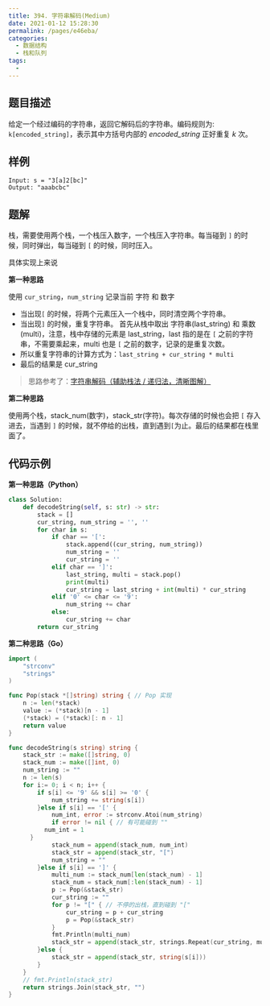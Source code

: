 ```yaml
---
title: 394. 字符串解码(Medium)
date: 2021-01-12 15:28:30
permalink: /pages/e46eba/
categories: 
  - 数据结构
  - 栈和队列
tags: 
  - 
---
```


## 题目描述

给定一个经过编码的字符串，返回它解码后的字符串。编码规则为: `k[encoded_string]`，表示其中方括号内部的 *encoded_string* 正好重复 *k* 次。

## 样例

```
Input: s = "3[a]2[bc]"
Output: "aaabcbc"
```

## 题解

栈，需要使用两个栈，一个栈压入数字，一个栈压入字符串。每当碰到 `]` 的时候，同时弹出，每当碰到 `[` 的时候，同时压入。

具体实现上来说

**第一种思路**

使用 `cur_string`，`num_string` 记录当前 字符 和 数字

- 当出现`[` 的时候，将两个元素压入一个栈中，同时清空两个字符串。
- 当出现`]` 的时候，重复字符串。
  首先从栈中取出 字符串(last_string) 和 乘数(multi)，注意，栈中存储的元素是 last_string，last 指的是在 `[` 之前的字符串，不需要乘起来，multi 也是 `[` 之前的数字，记录的是重复次数。
- 所以重复字符串的计算方式为：` last_string + cur_string * multi `
- 最后的结果是 cur_string

> 思路参考了：[字符串解码（辅助栈法 / 递归法，清晰图解）](https://leetcode-cn.com/problems/decode-string/solution/decode-string-fu-zhu-zhan-fa-di-gui-fa-by-jyd/)

**第二种思路**

使用两个栈，stack_num(数字)，stack_str(字符)。每次存储的时候也会把 `[` 存入进去，当遇到 `]` 的时候，就不停给的出栈，直到遇到`[`为止。最后的结果都在栈里面了。

## 代码示例

**第一种思路（Python）**

```python
class Solution:
    def decodeString(self, s: str) -> str:
        stack = []
        cur_string, num_string = '', ''
        for char in s:
            if char == '[':
                stack.append((cur_string, num_string))
                num_string = ''
                cur_string = ''
            elif char == ']':
                last_string, multi = stack.pop()
                print(multi)
                cur_string = last_string + int(multi) * cur_string
            elif '0' <= char <= '9':
                num_string += char 
            else: 
                cur_string += char 
        return cur_string
```

**第二种思路（Go）**

```go
import (
    "strconv"
    "strings"
)

func Pop(stack *[]string) string { // Pop 实现
    n := len(*stack)
    value := (*stack)[n - 1]
    (*stack) = (*stack)[: n - 1]
    return value
}

func decodeString(s string) string {
    stack_str := make([]string, 0)
	stack_num := make([]int, 0)
	num_string := ""
	n := len(s)
	for i:= 0; i < n; i++ {
		if s[i] <= '9' && s[i] >= '0' {
			num_string += string(s[i])
		}else if s[i] == '[' {
			num_int, error := strconv.Atoi(num_string)
			if error != nil { // 有可能碰到 ""
          num_int = 1
      }
			stack_num = append(stack_num, num_int)
			stack_str = append(stack_str, "[")
			num_string = ""
		}else if s[i] == ']' {
			multi_num := stack_num[len(stack_num) - 1] 
			stack_num = stack_num[:len(stack_num) - 1]
			p := Pop(&stack_str)
            cur_string := ""
			for p != "[" { // 不停的出栈，直到碰到 "["
				cur_string = p + cur_string
                p = Pop(&stack_str)
			} 
            fmt.Println(multi_num)
            stack_str = append(stack_str, strings.Repeat(cur_string, multi_num))
		}else {
			stack_str = append(stack_str, string(s[i]))
		}
	}
    // fmt.Println(stack_str)
    return strings.Join(stack_str, "") 
}

```


